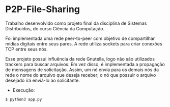 # P2P-File-Sharing
Trabalho desenvolvido como projeto final da disciplina de Sistemas Distribuídos, do curso Ciência da Computação.

Foi implementada uma rede peer-to-peer com objetivo de compartilhar mídias digitais entre seus pares. A rede utiliza sockets para criar conexões TCP entre seus nós.

Esse projeto possui influência da rede Gnutella, logo não são utilizados trackers para buscar arquivos. Em vez disso, é implementada a propagação de mensagens de solicitação.
Assim, um nó envia para os demais nós da rede o nome do arquivo que deseja receber; o nó que possuir o arquivo desejado irá enviá-lo ao solicitante.

* Execução:
```bash
$ python3 app.py
```
